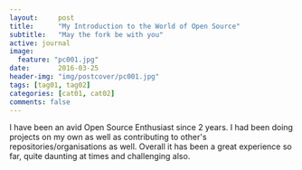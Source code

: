 ```yaml
---
layout:     post
title:      "My Introduction to the World of Open Source"
subtitle:   "May the fork be with you"
active: journal
image:
  feature: "pc001.jpg"
date:       2016-03-25
header-img: "img/postcover/pc001.jpg"
tags: [tag01, tag02]
categories: [cat01, cat02]
comments: false
---
```


I have been an avid Open Source Enthusiast since 2 years. I had been doing projects on my own as well as contributing to other's repositories/organisations as well.
Overall it has been a great experience so far, quite daunting at times and challenging also.

